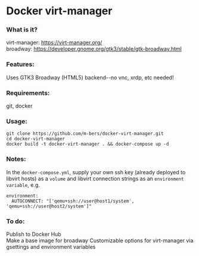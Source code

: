 # Docker virt-manager

### What is it? 
virt-manager: https://virt-manager.org/  
broadway: https://developer.gnome.org/gtk3/stable/gtk-broadway.html

### Features:
Uses GTK3 Broadway (HTML5) backend--no vnc, xrdp, etc needed!

### Requirements:
git, docker

### Usage: 

    git clone https://github.com/m-bers/docker-virt-manager.git
    cd docker-virt-manager
    docker build -t docker-virt-manager . && docker-compose up -d
    
### Notes:
In the `docker-compose.yml`, supply your own ssh key (already deployed to libvirt hosts) as a `volume` and libvirt connection strings as an `environment variable`, e.g.

    environment:
      AUTOCONNECT: "['qemu+ssh://user@host1/system', 'qemu+ssh://user@host2/system']"

### To do:
Publish to Docker Hub  
Make a base image for broadway 
Customizable options for virt-manager via gsettings and environment variables  
